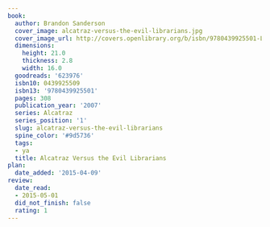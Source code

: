 ```yaml
---
book:
  author: Brandon Sanderson
  cover_image: alcatraz-versus-the-evil-librarians.jpg
  cover_image_url: http://covers.openlibrary.org/b/isbn/9780439925501-L.jpg
  dimensions:
    height: 21.0
    thickness: 2.8
    width: 16.0
  goodreads: '623976'
  isbn10: 0439925509
  isbn13: '9780439925501'
  pages: 308
  publication_year: '2007'
  series: Alcatraz
  series_position: '1'
  slug: alcatraz-versus-the-evil-librarians
  spine_color: '#9d5736'
  tags:
  - ya
  title: Alcatraz Versus the Evil Librarians
plan:
  date_added: '2015-04-09'
review:
  date_read:
  - 2015-05-01
  did_not_finish: false
  rating: 1
---
```

